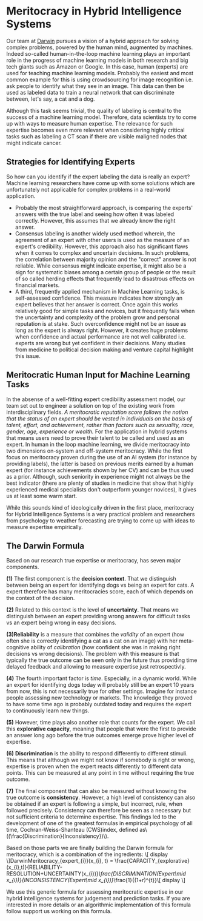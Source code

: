 # Meritocracy in Hybrid Intelligence Systems
Our team at [Darwin](https://www.askdarwin.com) pursues a vision of a hybrid approach for solving complex problems, powered by the human mind, augmented by machines. Indeed so-called human-in-the-loop machine learning plays an important role in the progress of machine learning models in both research and big tech giants such as Amazon or Google. In this case, human (experts) are used for teaching machine learning models. Probably the easiest and most common example for this is using crowdsourcing for image recognition i.e. ask people to identify what they see in an image. This data can then be used as labeled data to train a neural network that can discriminate between, let's say, a cat and a dog.

Although this task seems trivial, the quality of labeling is central to the success of a machine learning model. Therefore, data scientists try to come up with ways to measure human expertise. The relevance for such expertise becomes even more relevant when considering highly critical tasks such as labeling a CT scan if there are visible maligned nodes that might indicate cancer.

## Strategies for Identifying Experts
So how can you identify if the expert labeling the data is really an expert? Machine learning researchers have come up with some solutions which are unfortunately not applicable for complex problems in a real-world application.
- Probably the most straightforward approach, is comparing the experts' answers with the true label and seeing how often it was labeled correctly. However, this assumes that we already know the right answer. 
- Consensus labeling is another widely used method wherein, the agreement of an expert with other users is used as the measure of an expert's credibility. However, this approach also has significant flaws when it comes to complex and uncertain decisions. In such problems, the correlation between majority opinion and the "correct" answer is not reliable. While consensus might indicate expertise, it might also be a sign for systematic biases among a certain group of people or the result of so called herding effects that frequently lead to disastrous effects on financial markets.
- A third, frequently applied mechanism in Machine Learning tasks, is self-assessed confidence. This measure indicates how strongly an expert believes that her answer is correct. Once again this works relatively good for simple tasks and novices, but it frequently fails when the uncertainty and complexity of the problem grow and personal reputation is at stake. Such overconfidence might not be an issue as long as the expert is always right. However, it creates huge problems when confidence and actual performance are not well calibrated i.e. experts are wrong but yet confident in their decisions. Many studies from medicine to political decision making and venture capital highlight this issue.

## Meritocratic Human Input for Machine Learning Tasks
In the absense of a well-fitting expert credibility assessment model, our team set out to engineer a solution on top of the existing work from interdisciplinary fields.
*A meritocratic reputation score follows the notion that the status of an expert should be vested in individuals on the basis of talent, effort, and achievement, rather than factors such as sexuality, race,  gender, age, experience or wealth.*
For the application in hybrid systems that means users need to prove their talent to be called and used as an expert. In human in the loop machine learning, we divide meritocracy into two dimensions on-system and off-system meritocracy. While the first focus on meritocracy proven during the use of an AI system (for instance by providing labels), the latter is based on previous merits earned by a human expert (for instance achievements shown by her CV) and can be thus used as a prior. Although, such seniority in experience might not always be the best indicator (there are plenty of studies in medicine that show that highly experienced medical specialists don't outperform younger novices), it gives us at least some warm start.

While this sounds kind of ideologically driven in the first place, meritocracy for Hybrid Intelligence Systems is a very practical problem and researchers from psychology to weather forecasting are trying to come up with ideas to measure expertise empirically.

## The Darwin Formula
Based on our research true expertise or meritocracy, has seven major components.

**(1)** The first component is the **decision context**. That we distinguish between being an expert for identifying dogs vs being an expert for cats. A expert therefore has many meritocracies score, each of which depends on the context of the decision.

**(2)** Related to this context is the level of **uncertainty**. That means we distinguish between an expert providing wrong answers for difficult tasks vs an expert being wrong in easy decisions.

**(3)Reliability**  is a measure that combines the *validity* of an expert (how often she is correctly identifying a cat as a cat on an image) with her meta-cognitive ability of *calibration* (how confident she was in making right decisions vs wrong decisions). The problem with this measure is that typically the true outcome can be seen only in the future thus providing time delayed feedback and allowing to measure expertise just retrospectivly.

**(4)** The fourth important factor is *time*. Especially, in a dynamic world. While an expert for identifying dogs today will probably still be an expert 10 years from now, this is not necessarily true for other settings. Imagine for instance people assessing new technology or markets. The knowledge they proved to have some time ago is probably outdated today and requires the expert to continuously learn new things.

**(5)** However, time plays also another role that counts for the expert. We call this **explorative capacity**, meaning that people that were the first to provide an answer long ago before the true outcomes emerge prove higher level of expertise.

**(6)** **Discrimination** is the ability to respond differently to different stimuli. This means that although we might not know if somebody is right or wrong, expertise is proven when the expert reacts differently to different data points. This can be measured at any point in time without requiring the true outcome.

**(7)** The final component that can also be measured without knowing the true outcome is **consistency**. However, a high level of consistency can also be obtained if an expert is following a simple, but incorrect, rule, when followed precisely. Consistency can therefore be seen as a necessary but not sufficient criteria to determine expertise. This findings led to the development of one of the greatest formulas in empirical psychology of all time, Cochran-Weiss-Shanteau (CWS)index, defined as\\((\frac{Discrimination}{Inconsistency})\\).

Based on those parts we are finally building the Darwin formula for meritocracy, which is a combination of the ingredients:
\\[ display \\]DarwinMeritocracy_{expert_{i}}(x_{i}, t) = \frac{CAPACITY_{explorative}(x_{i},t)}{RELIABILITY-RESOLUTION+UNCERTAINTY(x_{i})}*\frac{DISCRIMINATION(Expert\mid x_{i})}{INCONSISTENCY(Expert\mid x_{i})}*\frac{1}{(1+r)^{t}}\\[ display \\]

We use this generic formula for assessing meritocratic expertise in our hybrid intelligence systems for judgement and prediction tasks. If you are interested in more details or an algorithmic implementation of this formula follow support us working on this formula.

